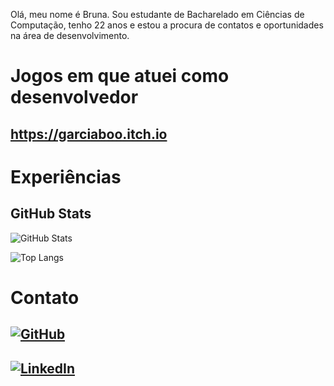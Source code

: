 Olá, meu nome é Bruna.
Sou estudante de Bacharelado em Ciências de Computação, tenho 22 anos e estou a procura de contatos e oportunidades na área de desenvolvimento. 

# Jogos em que atuei como desenvolvedor
## https://garciaboo.itch.io


# Experiências

## GitHub Stats
![GitHub Stats](https://github-readme-stats.vercel.app/api?username=GarciaBoo&theme=transparent&bg_color=000&border_color=30A3DC&show_icons=true&icon_color=30A3DC&title_color=E94D5F&text_color=FFF)

![Top Langs](https://github-readme-stats-git-masterrstaa-rickstaa.vercel.app/api/top-langs/?username=GarciaBoo&layout=compact&bg_color=000&border_color=30A3DC&title_color=E94D5F&text_color=FFF)

# Contato
## [![GitHub](https://img.shields.io/badge/GitHub-ec63a1?style=for-the-badge&logo=github&logoColor=000)](https://www.linkedin.com/in/bruna-garcia-951a00180)

## [![LinkedIn](https://img.shields.io/badge/LinkedIn-000?style=for-the-badge&logo=linkedin&logoColor=0E76A8)](https://www.linkedin.com/in/bruna-garcia-951a00180)
